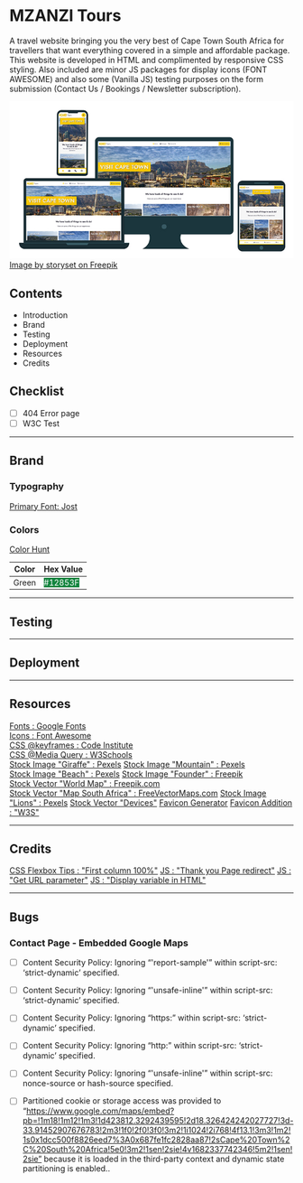# MZANZI Tours
A travel website bringing you the very best of Cape Town South Africa for travellers that want everything covered in a simple and affordable package. This website is developed in HTML and complimented by responsive CSS styling. Also included are minor JS packages for display icons (FONT AWESOME) and also some (Vanilla JS) testing purposes on the form submission (Contact Us / Bookings / Newsletter subscription).   

![Screenshot](/assets/images/readme/Devices-01.jpg)  
[Image by storyset on Freepik](https://www.freepik.com/free-vector/responsive-concept-illustration_6170520.htm#query=multiple%20devices&position=0&from_view=keyword&track=robertav1_2_sidr)

## Contents
- Introduction
- Brand
- Testing
- Deployment
- Resources
- Credits

## Checklist

- [ ] 404 Error page
- [ ] W3C Test

---

## Brand
### Typography
[Primary Font: Jost](https://fonts.google.com/specimen/Jost)

### Colors
[Color Hunt](https://colorhunt.co/palette/f4f6fffbd46d4f8a8b07031a)

| Color | Hex Value |
| --- | --- |
| Green | <span style="background-color:#12853F; color:#fff">#12853F</span> |

---

## Testing

---

## Deployment

---

## Resources
[Fonts : Google Fonts](https://fonts.google.com)  
[Icons : Font Awesome](https://fonts.google.com)  
[CSS @keyframes : Code Institute](https://www.codeinstitute.net)  
[CSS @Media Query : W3Schools](https://www.w3schools.com/cssref/css3_pr_mediaquery.php)  
[Stock Image "Giraffe" : Pexels](https://www.pexels.com/photo/giraffes-standing-on-brown-grass-field-11153531/) 
[Stock Image "Mountain" : Pexels](https://www.pexels.com/photo/scenic-view-of-drakensberg-mountain-ranges-10226222/)  
[Stock Image "Beach" : Pexels](https://www.pexels.com/photo/boardwalk-overlooking-the-beach-13791865/) 
[Stock Image "Founder" : Freepik](https://www.freepik.com/free-photo/woman-handsome-joking-senior-elderly_1088519.htm#query=founder%20white%20background&position=49&from_view=search&track=robertav1_2_sidr)  
[Stock Vector "World Map" : Freepik.com](https://www.freepik.com/free-vector/blue-world-map-design_893721.htm#query=world%20map&position=3&from_view=search&track=robertav1_2_sidr)  
[Stock Vector "Map South Africa" : FreeVectorMaps.com](https://freevectormaps.com/south-africa/ZA-EPS-02-0003)
[Stock Image "Lions" : Pexels](https://www.pexels.com/photo/lions-surrounded-with-leafless-trees-1617411/)
[Stock Vector "Devices"](https://www.freepik.com/free-vector/responsive-concept-illustration_6170520.htm#query=multiple%20devices&position=0&from_view=keyword&track=robertav1_2_sidr)
[Favicon Generator](https://www.favicon-generator.org/)
[Favicon Addition : "W3S"](https://www.w3schools.com/html/html_favicon.asp)

---

## Credits
[CSS Flexbox Tips : "First column 100%"](https://stackoverflow.com/questions/41789278/first-child-full-width-in-flexbox)
[JS : "Thank you Page redirect"](https://www.javascripttutorial.net/javascript-bom/javascript-redirect/)
[JS : "Get URL parameter"](https://mrvirk.com/get-url-parameter-values-in-javascript.html)
[JS : "Display variable in HTML"](https://sebhastian.com/display-javascript-variable-html/?utm_content=cmp-true)

---

## Bugs
### Contact Page - Embedded Google Maps
- [ ] Content Security Policy: Ignoring “'report-sample'” within script-src: ‘strict-dynamic’ specified.
- [ ] Content Security Policy: Ignoring “'unsafe-inline'” within script-src: ‘strict-dynamic’ specified.
- [ ] Content Security Policy: Ignoring “https:” within script-src: ‘strict-dynamic’ specified.
- [ ] Content Security Policy: Ignoring “http:” within script-src: ‘strict-dynamic’ specified.
- [ ] Content Security Policy: Ignoring “'unsafe-inline'” within script-src: nonce-source or hash-source specified.
- [ ] Partitioned cookie or storage access was provided to “https://www.google.com/maps/embed?pb=!1m18!1m12!1m3!1d423812.3292439595!2d18.326424242027727!3d-33.91452907676783!2m3!1f0!2f0!3f0!3m2!1i1024!2i768!4f13.1!3m3!1m2!1s0x1dcc500f8826eed7%3A0x687fe1fc2828aa87!2sCape%20Town%2C%20South%20Africa!5e0!3m2!1sen!2sie!4v1682337742346!5m2!1sen!2sie” because it is loaded in the third-party context and dynamic state partitioning is enabled..

